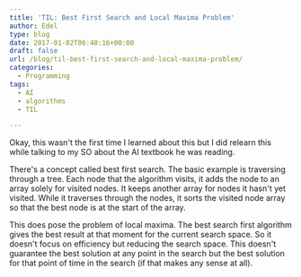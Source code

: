 ```yaml
---
title: 'TIL: Best First Search and Local Maxima Problem'
author: Edel
type: blog
date: 2017-01-02T06:40:16+00:00
draft: false
url: /blog/til-best-first-search-and-local-maxima-problem/
categories:
  - Programming
tags:
  - AI
  - algorithms
  - TIL

---
```

Okay, this wasn't the first time I learned about this but I did relearn this while talking to my SO about the AI textbook he was reading.

There's a concept called best first search. The basic example is traversing through a tree. Each node that the algorithm visits, it adds the node to an array solely for visited nodes. It keeps another array for nodes it hasn't yet visited. While it traverses through the nodes, it sorts the visited node array so that the best node is at the start of the array.

This does pose the problem of local maxima. The best search first algorithm gives the best result at that moment for the current search space. So it doesn't focus on efficiency but reducing the search space. This doesn't guarantee the best solution at any point in the search but the best solution for that point of time in the search (if that makes any sense at all).